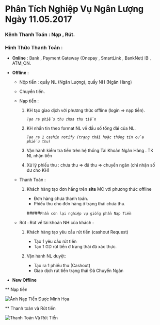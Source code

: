 # Phân Tích Nghiệp Vụ Ngân Lượng Ngày 11.05.2017
### Kênh Thanh Toán : Nạp , Rút.
### Hình Thức Thanh Toán : 
* **Online** : Bank , Payment Gateway (Onepay , SmartLink , BankNet) IB , ATM_ON.
* **Offline** : 
     * Nộp tiền : quầy NL (Ngân Lượng), quầy NH (Ngân Hàng)
     * Chuyển tiền.
     * Nạp tiền : 
        1. KH tạo giao dịch với phương thức offline (login => nạp tiền).
        
            *``Tạo ra phiếu thu chưa thu tiền``*
            
        2. KH nhắn tin theo format NL về đầu số tổng đài của NL.
        
            *``Tạo ra 1 cashin notify (trạng thái hoặc thông tin của phiếu thu)``*
            
        3. Vận hành kiểm tra tiền trên hệ thống Tài Khoản Ngân Hàng . TK NL nhận tiền 
        4. Xử lý phiếu thu : chưa thu => đã thu => chuyển ngân (chỉ nhận số dư cho KH)
        
     * Thanh Toán :
        1. Khách hàng tạo đơn hầng trên **site** MC với phương thức offline
            * Đơn hàng chưa thanh toán.
            * Phiếu thu cho đơn hàng ở trạng thái chưa thu.
            
            #####```Phần còn lại nghiệp vụ giống phần Nạp Tiền```
        
     * Rút : Rút về tài khoản NH của khách :
        1. Khách hàng tạo yêu cầu rút tiền (cashout Request)
            * Tạo 1 yêu cầu rút tiền
            * Tạo 1 GD rút tiền ở trạng thái đã xác thực.
            
        2. Vận hành NL duyệt:
            * Tạo ra 1 phiếu thu (Cashout)
            * Giao dịch rút tiền trạng thái Đã Chuyển Ngân
            
            
            
* **New Offline**

** Nạp tiền 

   ![Ảnh Nạp Tiền Được Minh Họa](http://sv1.upsieutoc.com/2017/05/11/NewMethodPaymentOffline1f34e6.md.jpg)
    
** Thanh toán và Rút tiền

   ![Thanh Toán Và Rút Tiền](http://sv1.upsieutoc.com/2017/05/11/NewMethodPaymentOffline2.md.jpg)
